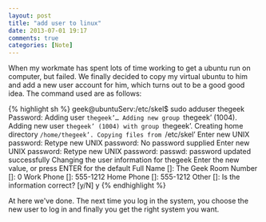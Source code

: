 ```yaml
---
layout: post
title: "add user to linux"
date: 2013-07-01 19:17
comments: true
categories: [Note]
---
```


When my workmate has spent lots of time working to get a ubuntu run on computer, but failed. We finally decided to copy my virtual ubuntu to him and add a new user account for him, which turns out to be a good good idea.
The command used are as follows:

{% highlight sh %}
geek@ubuntuServ:/etc/skel$ sudo adduser thegeek
Password:
Adding user `thegeek’…
Adding new group `thegeek’ (1004).
Adding new user `thegeek’ (1004) with group `thegeek’.
Creating home directory `/home/thegeek’.
Copying files from `/etc/skel’
Enter new UNIX password:
Retype new UNIX password:
No password supplied
Enter new UNIX password:
Retype new UNIX password:
passwd: password updated successfully
Changing the user information for thegeek
Enter the new value, or press ENTER for the default
Full Name []: The Geek
Room Number []: 0
Work Phone []: 555-1212
Home Phone []: 555-1212
Other []:
Is the information correct? [y/N] y
{% endhighlight %}

At here we've done. The next time you log in the system, you choose the new user to log in and finally you get the right system you want.
